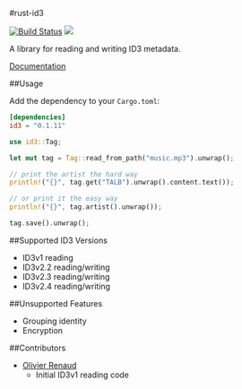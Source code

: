 #rust-id3 

[![Build Status](https://travis-ci.org/jameshurst/rust-id3.svg)](https://travis-ci.org/jameshurst/rust-id3)
[![](http://meritbadge.herokuapp.com/id3)](https://crates.io/crates/id3)

A library for reading and writing ID3 metadata.

[Documentation](http://jameshurst.github.io/rust-id3/)

##Usage

Add the dependency to your `Cargo.toml`:

```toml
[dependencies]
id3 = "0.1.11"
```

```rust
use id3::Tag;

let mut tag = Tag::read_from_path("music.mp3").unwrap();

// print the artist the hard way
println!("{}", tag.get("TALB").unwrap().content.text());

// or print it the easy way
println!("{}", tag.artist().unwrap());

tag.save().unwrap();
```

##Supported ID3 Versions

  * ID3v1 reading
  * ID3v2.2 reading/writing
  * ID3v2.3 reading/writing
  * ID3v2.4 reading/writing

##Unsupported Features

  * Grouping identity
  * Encryption

##Contributors

  * [Olivier Renaud](https://bitbucket.org/olivren) 
    * Initial ID3v1 reading code 

